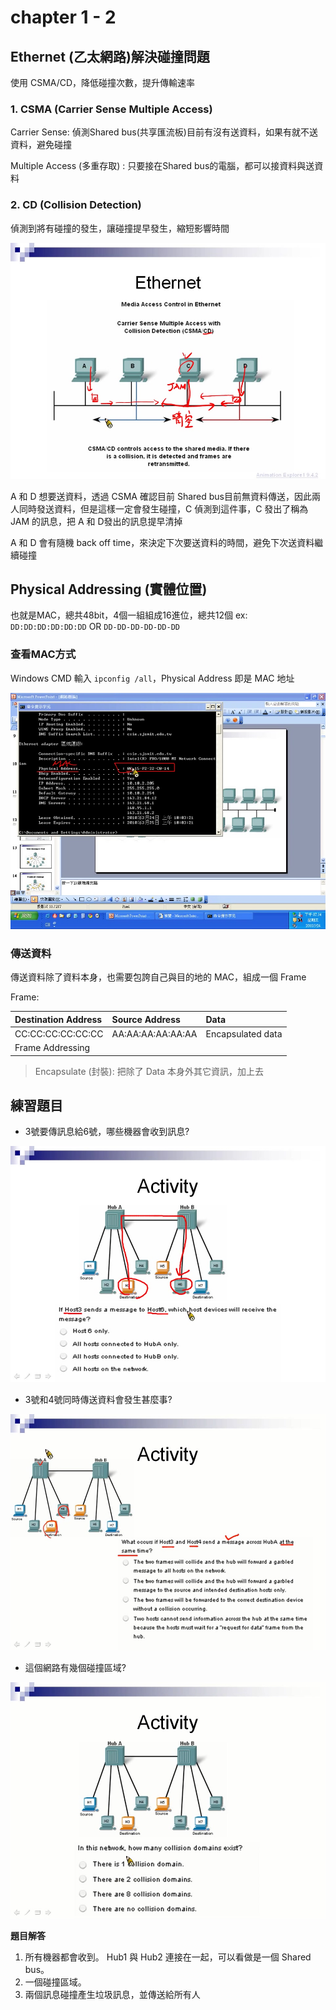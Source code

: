 # chapter 1 - 2

## Ethernet \(乙太網路\)解決碰撞問題

使用 CSMA/CD，降低碰撞次數，提升傳輸速率

### 1. CSMA \(Carrier Sense Multiple Access\)

Carrier Sense: 偵測Shared bus\(共享匯流板\)目前有沒有送資料，如果有就不送資料，避免碰撞

Multiple Access \(多重存取\) : 只要接在Shared bus的電腦，都可以接資料與送資料

### 2. CD \(Collision Detection\)

偵測到將有碰撞的發生，讓碰撞提早發生，縮短影響時間

 

![CD picture](../.gitbook/assets/cd.jpg)

A 和 D 想要送資料，透過 CSMA 確認目前 Shared bus目前無資料傳送，因此兩人同時發送資料，但是這樣一定會發生碰撞，C 偵測到這件事，C 發出了稱為 JAM 的訊息，把 A 和 D發出的訊息提早清掉

A 和 D 會有隨機 back off time，來決定下次要送資料的時間，避免下次送資料繼續碰撞

## Physical Addressing \(實體位置\)

也就是MAC，總共48bit，4個一組組成16進位，總共12個 ex: `DD:DD:DD:DD:DD:DD` OR `DD-DD-DD-DD-DD-DD`

### 查看MAC方式

Windows CMD 輸入 `ipconfig /all`，Physical Address 即是 MAC 地址 

![MAC Address picture](../.gitbook/assets/macaddress.jpg)

### 傳送資料

傳送資料除了資料本身，也需要包誇自己與目的地的 MAC，組成一個 Frame

Frame:

| Destination Address | Source Address | Data |
| :--- | :--- | :--- |
| CC:CC:CC:CC:CC:CC | AA:AA:AA:AA:AA:AA | Encapsulated data |
| Frame Addressing |  |  |

> Encapsulate \(封裝\): 把除了 Data 本身外其它資訊，加上去

## 練習題目

*  3號要傳訊息給6號，哪些機器會收到訊息? 

![problem1 picture](../.gitbook/assets/problem1%20%282%29.jpg)

* 3號和4號同時傳送資料會發生甚麼事? 

![problem3 picture](../.gitbook/assets/problem3.jpg)

* 這個網路有幾個碰撞區域?

![problem2 picture](../.gitbook/assets/problem2.jpg)

**題目解答**

1. 所有機器都會收到。 Hub1 與 Hub2 連接在一起，可以看做是一個 Shared bus。
2. 一個碰撞區域。 
3. 兩個訊息碰撞產生垃圾訊息，並傳送給所有人

 

